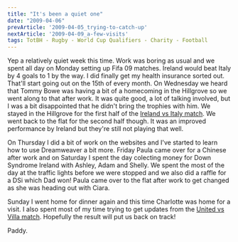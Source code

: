 ```yaml
---
title: "It's been a quiet one"
date: "2009-04-06"
prevArticle: '2009-04-05_trying-to-catch-up'
nextArticle: '2009-04-09_a-few-visits'
tags: TotBH - Rugby - World Cup Qualifiers - Charity - Football
---
```

Yep a relatively quiet week this time. Work was boring as usual and we spent all day on Monday setting up Fifa 09 matches. Ireland would beat Italy by 4 goals to 1 by the way. I did finally get my health insurance sorted out. That'll start going out on the 15th of every month. On Wednesday we heard that Tommy Bowe was having a bit of a homecoming in the Hillgrove so we went along to that after work. It was quite good, a lot of talking involved, but I was a bit disappointed that he didn't bring the trophies with him. We stayed in the Hillgrove for the first half of the [Ireland vs Italy match](http://www.rte.ie/sport/soccer/2009/0401/italy_republic.html). We went back to the flat for the second half though. It was an improved performance by Ireland but they're still not playing that well.

On Thursday I did a bit of work on the websites and I've started to learn how to use Dreamweaver a bit more. Friday Paula came over for a Chinese after work and on Saturday I spent the day colecting money for Down Syndrome Ireland with Ashley, Adam and Shelly. We spent the most of the day at the traffic lights before we were stopped and we also did a raffle for a DSi which Dad won! Paula came over to the flat after work to get changed as she was heading out with Ciara.

Sunday I went home for dinner again and this time Charlotte was home for a visit. I also spent most of my time trying to get updates from the [United vs Villa match](http://www.rte.ie/sport/soccer/2009/0405/manchesterunited_astonvilla.html). Hopefully the result will put us back on track!

Paddy.